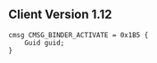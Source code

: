 ## Client Version 1.12

```rust,ignore
cmsg CMSG_BINDER_ACTIVATE = 0x1B5 {
    Guid guid;    
}

```
